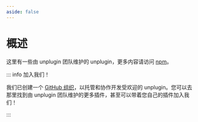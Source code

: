 ```yaml
---
aside: false
---
```


# 概述

这里有一些由 unplugin 团队维护的 unplugin，更多内容请访问 [npm](https://www.npmjs.com/search?ranking=popularity&q=keywords%3Aunplugin)。

<Repositories />

::: info 加入我们！

我们已创建一个 [GitHub 组织](https://github.com/unplugin)，以托管和协作开发受欢迎的 unplugin。您可以去那里找到由 unplugin 团队维护的更多插件，甚至可以带着您自己的插件加入我们！

:::